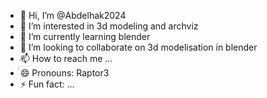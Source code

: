 - 👋 Hi, I’m @Abdelhak2024
- 👀 I’m interested in 3d modeling and archviz
- 🌱 I’m currently learning blender
- 💞️ I’m looking to collaborate on 3d modelisation in blender
- 📫 How to reach me ...
- 😄 Pronouns: Raptor3
- ⚡ Fun fact: ...

<!---
Abdelhak2024/Abdelhak2024 is a ✨ special ✨ repository because its `README.md` (this file) appears on your GitHub profile.
You can click the Preview link to take a look at your changes.
--->
